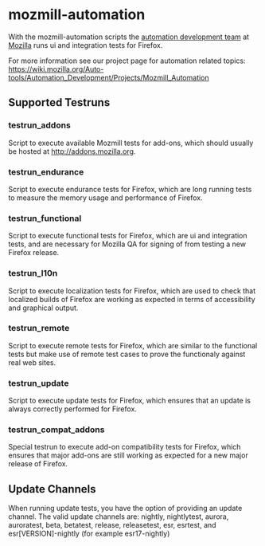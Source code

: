 # mozmill-automation
With the mozmill-automation scripts the [automation development team](https://wiki.mozilla.org/Auto-tools/Automation_Development) at [Mozilla](http://www.mozilla.org/en-US/) runs ui and integration tests for Firefox.

For more information see our project page for automation related topics:
https://wiki.mozilla.org/Auto-tools/Automation_Development/Projects/Mozmill_Automation

## Supported Testruns

### testrun_addons
Script to execute available Mozmill tests for add-ons, which should usually be hosted at http://addons.mozilla.org.

### testrun_endurance
Script to execute endurance tests for Firefox, which are long running tests to measure the memory usage and performance of Firefox.

### testrun_functional
Script to execute functional tests for Firefox, which are ui and integration tests, and are necessary for Mozilla QA for signing of from testing a new Firefox release.

### testrun_l10n
Script to execute localization tests for Firefox, which are used to check that localized builds of Firefox are working as expected in terms of accessibility and graphical output.

### testrun_remote
Script to execute remote tests for Firefox, which are similar to the functional tests but make use of remote test cases to prove the functionaly against real web sites.

### testrun_update
Script to execute update tests for Firefox, which ensures that an update is always correctly performed for Firefox.

### testrun_compat_addons
Special testrun to execute add-on compatibility tests for Firefox, which ensures that major add-ons are still working as expected for a new major release of Firefox.

## Update Channels

When running update tests, you have the option of providing an update channel. The valid update channels
are: nightly, nightlytest, aurora, auroratest, beta, betatest, release, releasetest, esr, esrtest, and
esr[VERSION]-nightly (for example esr17-nightly)
